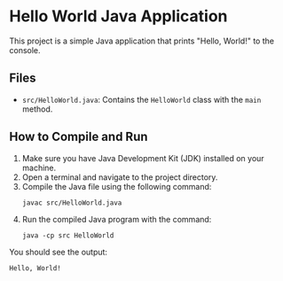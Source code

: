 # Hello World Java Application

This project is a simple Java application that prints "Hello, World!" to the console.

## Files

- `src/HelloWorld.java`: Contains the `HelloWorld` class with the `main` method.

## How to Compile and Run

1. Make sure you have Java Development Kit (JDK) installed on your machine.
2. Open a terminal and navigate to the project directory.
3. Compile the Java file using the following command:
   ```
   javac src/HelloWorld.java
   ```
4. Run the compiled Java program with the command:
   ```
   java -cp src HelloWorld
   ```

You should see the output:
```
Hello, World!
```